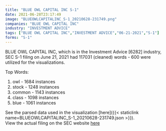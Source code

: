```yaml
---
title: "BLUE OWL CAPITAL INC S-1"
date: 2021-06-28T23:17:49
image: "BLUEOWLCAPITALINC_S-1_20210628-231749.png"
companies: "BLUE OWL CAPITAL INC"
industry: "INVESTMENT ADVICE"
tags: ["BLUE OWL CAPITAL INC","INVESTMENT ADVICE","06-21-2021","S-1"]
forms: "S-1"
---
```

BLUE OWL CAPITAL INC, which is in the Investment Advice [6282] industry, SEC S-1 filing on June 21, 2021 had 117031 (cleaned) words - 600 were utilized for the visualizations.

Top Words:
1. owl - 1684 instances
2. stock - 1248 instances
3. common - 1143 instances
4. class - 1098 instances
5. blue - 1061 instances


See the parsed data used in the visualization [here]({{< staticlink name=BLUEOWLCAPITALINC_S-1_20210628-231749.json >}}).  
View the actual filing on the SEC website [here](https://www.sec.gov/Archives/edgar/data/1823945/0001193125-21-193553.txt)